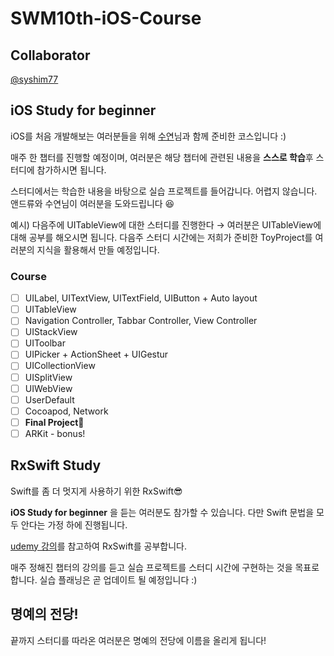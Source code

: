 # SWM10th-iOS-Course

## Collaborator

[@syshim77](https://github.com/syshim77)

## iOS Study for beginner

iOS를 처음 개발해보는 여러분들을 위해 [수연](https://github.com/syshim77)님과 함께 준비한 코스입니다 :) 

매주 한 챕터를 진행할 예정이며, 여러분은 해당 챕터에 관련된 내용을 **스스로 학습**후  스터디에 참가하시면 됩니다. 

스터디에서는 학습한 내용을 바탕으로 실습 프로젝트를 들어갑니다. 어렵지 않습니다. 앤드류와 수연님이 여러분을 도와드립니다 😆

예시) 다음주에 UITableView에 대한 스터디를 진행한다 → 여러분은 UITableView에 대해 공부를 해오시면 됩니다. 다음주 스터디 시간에는 저희가 준비한 ToyProject를 여러분의 지식을 활용해서 만들 예정입니다.


### Course
- [ ]  UILabel, UITextView, UITextField, UIButton + Auto layout
- [ ]  UITableView
- [ ]  Navigation Controller, Tabbar Controller, View Controller
- [ ]  UIStackView
- [ ]  UIToolbar
- [ ]  UIPicker + ActionSheet + UIGestur
- [ ]  UICollectionView
- [ ]  UISplitView
- [ ]  UIWebView
- [ ]  UserDefault
- [ ]  Cocoapod, Network
- [ ]  **Final Project🥳**
- [ ]  ARKit - bonus!

## RxSwift Study

Swift를 좀 더 멋지게 사용하기 위한 RxSwift😎

**iOS Study for beginner** 을 듣는 여러분도 참가할 수 있습니다. 다만 Swift 문법을 모두 안다는 가정 하에 진행됩니다. 

[udemy 강의]([https://www.udemy.com/mastering-rxswift-in-ios/](https://www.udemy.com/mastering-rxswift-in-ios/))를 참고하여 RxSwift를 공부합니다.

매주 정해진 챕터의 강의를 듣고 실습 프로젝트를 스터디 시간에 구현하는 것을 목표로 합니다. 실습 플래닝은 곧 업데이트 될 예정입니다 :)

## 명예의 전당!

끝까지 스터디를 따라온 여러분은 명예의 전당에 이름을 올리게 됩니다!
